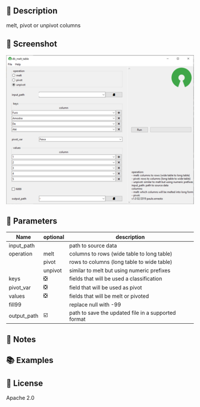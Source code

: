 ## 📌 Description
melt, pivot or unpivot columns
## 📸 Screenshot
![screenshot1](./assets/db_melt_table1.png?raw=true)
## 📝 Parameters
Name|optional|description
---|---|------
input_path||path to source data
operation|melt|columns to rows (wide table to long table)
||pivot|rows to columns (long table to wide table)
||unpivot|similar to melt but using numeric prefixes
keys|❎|fields that will be used a classification
pivot_var|❎|field that will be used as pivot
values|❎|fields that will be melt or pivoted
fill99||replace null with -99
output_path|☑️|path to save the updated file in a supported format
## 📓 Notes
## 📚 Examples
## 💎 License
Apache 2.0
